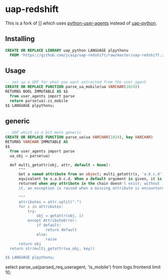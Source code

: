 # uap-redshift

This is a fork of [] which uses [python-user-agents](https://github.com/selwin/python-user-agents) instead of [uap-python](https://github.com/ua-parser/uap-python).

## Installing
```sql
CREATE OR REPLACE LIBRARY uap_python LANGUAGE plpythonu
  FROM 'https://github.com/jcaip/uap-redshift/raw/master/uap-redshift.zip';
```

## Usage
```sql
-- set up a UDF for what you want extracted from the user_agent
CREATE OR REPLACE FUNCTION parse_ua_mobile(ua VARCHAR(1024))
RETURNS BOOL IMMUTABLE AS $$
  from user_agents import parse 
  return parse(ua).is_mobile
$$ LANGUAGE plpythonu;

```

## generic
```sql
-- UDF which is a bit more generic
CREATE OR REPLACE FUNCTION parse_ua(ua VARCHAR(1024), key VARCHAR)
RETURNS VARCHAR IMMUTABLE AS
$$
  from user_agents import parse
  ua_obj = parse(ua)

  def multi_getattr(obj, attr, default = None):
      """
      Get a named attribute from an object; multi_getattr(x, 'a.b.c.d') is
      equivalent to x.a.b.c.d. When a default argument is given, it is
      returned when any attribute in the chain doesn't exist; without
      it, an exception is raised when a missing attribute is encountered.

      """
      attributes = attr.split(".")
      for i in attributes:
          try:
              obj = getattr(obj, i)
          except AttributeError:
              if default:
                  return default
              else:
                  raise
      return obj
  return str(multi_getattr(ua_obj, key))

$$ LANGUAGE plpythonu;
```

select parse_ua(parsed_req_useragent, 'is_mobile') from logs.frontend limit 10;
